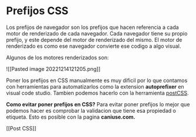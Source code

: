 # Prefijos CSS
Los prefijos de navegador son los prefijos que hacen referencia a cada motor de renderizado de cada navegador. Cada navegador tiene su propio prefijo, y este depende del motor de renderizado del mismo. El motor de renderizado es como ese navegador convierte ese codigo a algo visual.

Algunos de los motores renderizados son:

![[Pasted image 20221214121205.png]]

Poner los prefijos en CSS manualmente es muy dificil por lo que contamos con herramientas para automatizarlos como la extension **autoprefixer** en visual code studio. Tambien podemos hacerlo con la herramienta [postCSS](https://postcss.org/).

**Como evitar poner prefijos en CSS?**
Para evitar poner prefijos lo mejor que podemos hacer es comprobar la validacion que tiene esa propiedad o etiqueta. Esto es posible con la pagina **caniuse.com.**

[[Post CSS]]